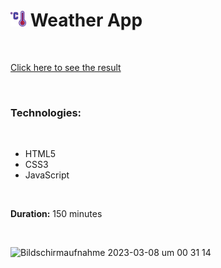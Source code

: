# <img src="images/hot.png" style="height: 25px;"> Weather App

<br>

[Click here to see the result](https://dpaguba.github.io/js-weather-app/)

<br>

### Technologies:

<br>

 - HTML5
 - CSS3
 - JavaScript

<br>

**Duration:** 150 minutes

<br>

![Bildschirmaufnahme 2023-03-08 um 00 31 14](https://user-images.githubusercontent.com/88382171/223579763-cd2ccfc3-fb77-4dbd-844f-72a483b90ba9.gif)

